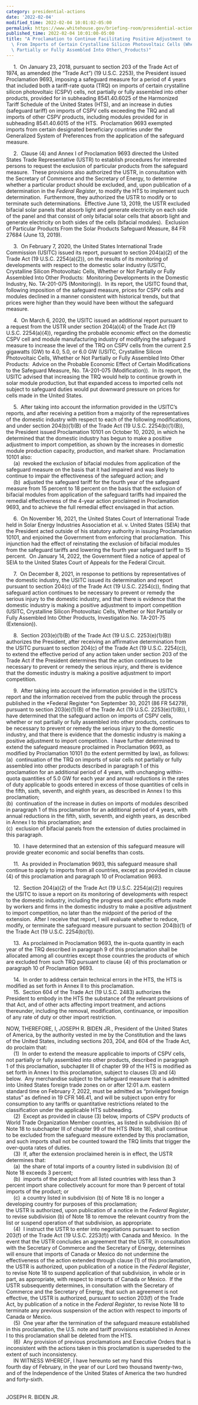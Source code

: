 ```yaml
---
category: presidential-actions
date: '2022-02-04'
modified_time: 2022-02-04 10:01:02-05:00
permalink: https://www.whitehouse.gov/briefing-room/presidential-actions/2022/02/04/a-proclamation-to-continue-facilitating-positive-adjustment-to-competition-from-imports-of-certain-crystalline-silicon-photovoltaic-cells-whether-or-not-partially-or-fully-assembled-into-other-produc/
published_time: 2022-02-04 10:01:00-05:00
title: "A Proclamation to Continue Facilitating Positive Adjustment to Competition\
  \ From Imports of Certain Crystalline Silicon Photovoltaic Cells (Whether or Not\
  \ Partially or Fully Assembled Into Other\_Products)"
---
```

 
     1.  On January 23, 2018, pursuant to section 203 of the Trade Act
of 1974, as amended (the “Trade Act”) (19 U.S.C. 2253), the President
issued Proclamation 9693, imposing a safeguard measure for a period of 4
years that included both a tariff-rate quota (TRQ) on imports of certain
crystalline silicon photovoltaic (CSPV) cells, not partially or fully
assembled into other products, provided for in subheading 8541.40.6025
of the Harmonized Tariff Schedule of the United States (HTS), and an
increase in duties (safeguard tariff) on imports of CSPV cells exceeding
the TRQ and all imports of other CSPV products, including modules
provided for in subheading 8541.40.6015 of the HTS.  Proclamation 9693
exempted imports from certain designated beneficiary countries under the
Generalized System of Preferences from the application of the safeguard
measure.  
  
     2.  Clause (4) and Annex I of Proclamation 9693 directed the United
States Trade Representative (USTR) to establish procedures for
interested persons to request the exclusion of particular products from
the safeguard measure.  These provisions also authorized the USTR, in
consultation with the Secretary of Commerce and the Secretary of Energy,
to determine whether a particular product should be excluded, and, upon
publication of a determination in the *Federal Register*, to modify the
HTS to implement such determination.  Furthermore, they authorized the
USTR to modify or to terminate such determinations.  Effective June 13,
2019, the USTR excluded bifacial solar panels that absorb light and
generate electricity on each side of the panel and that consist of only
bifacial solar cells that absorb light and generate electricity on both
sides of the cells (bifacial modules).  Exclusion of Particular Products
From the Solar Products Safeguard Measure, 84 FR 27684 (June 13,
2019).  
  
     3.  On February 7, 2020, the United States International Trade
Commission (USITC) issued its report, pursuant to section 204(a)(2) of
the Trade Act (19 U.S.C. 2254(a)(2)), on the results of its monitoring
of developments with respect to the domestic solar industry (USITC,
Crystalline Silicon Photovoltaic Cells, Whether or Not Partially or
Fully Assembled Into Other Products:  Monitoring Developments in the
Domestic Industry, No. TA-201-075 (Monitoring)).  In its report, the
USITC found that, following imposition of the safeguard measure, prices
for CSPV cells and modules declined in a manner consistent with
historical trends, but that prices were higher than they would have been
without the safeguard measure.  
  
     4.  On March 6, 2020, the USITC issued an additional
report pursuant to a request from the USTR under section 204(a)(4) of
the Trade Act (19 U.S.C. 2254(a)(4)), regarding the probable economic
effect on the domestic CSPV cell and module manufacturing industry of
modifying the safeguard measure to increase the level of the TRQ on CSPV
cells from the current 2.5 gigawatts (GW) to 4.0, 5.0, or 6.0 GW (USITC,
Crystalline Silicon Photovoltaic Cells, Whether or Not Partially or
Fully Assembled Into Other Products:  Advice on the Probable Economic
Effect of Certain Modifications to the Safeguard Measure, No. TA-201-075
(Modification)).  In its report, the USITC advised that increasing the
TRQ would help to continue growth in solar module production, but that
expanded access to imported cells not subject to safeguard duties would
put downward pressure on prices for cells made in the United States.  
  
     5.  After taking into account the information provided in the
USITC’s reports, and after receiving a petition from a majority of the
representatives of the domestic industry with respect to each of the
following modifications, and under section 204(b)(1)(B) of the Trade Act
(19 U.S.C. 2254(b)(1)(B)), the President issued Proclamation 10101 on
October 10, 2020, in which he determined that the domestic industry has
begun to make a positive adjustment to import competition, as shown by
the increases in domestic module production capacity, production, and
market share.  Proclamation 10101 also:  
     (a)  revoked the exclusion of bifacial modules from application of
the safeguard measure on the basis that it had impaired and was
likely to continue to impair the effectiveness of the safeguard action;
and  
     (b)  adjusted the safeguard tariff for the fourth year of the
safeguard measure from 15 percent to 18 percent on the basis that the
exclusion of bifacial modules from application of the safeguard tariffs
had impaired the remedial effectiveness of the 4-year action proclaimed
in Proclamation 9693, and to achieve the full remedial effect envisaged
in that action.  
  
     6.  On November 16, 2021, the United States Court of International
Trade held in Solar Energy Industries Association et al. v. United
States (SEIA) that the President acted outside of his statutory
authority in issuing Proclamation 10101, and enjoined the Government
from enforcing that proclamation.  This injunction had the effect of
reinstating the exclusion of bifacial modules from the safeguard tariffs
and lowering the fourth year safeguard tariff to 15 percent.  On January
14, 2022, the Government filed a notice of appeal of SEIA to the United
States Court of Appeals for the Federal Circuit.  
  
     7.  On December 8, 2021, in response to petitions by
representatives of the domestic industry, the USITC issued its
determination and report pursuant to section 204(c) of the Trade Act (19
U.S.C. 2254(c)), finding that safeguard action continues to be necessary
to prevent or remedy the serious injury to the domestic industry, and
that there is evidence that the domestic industry is making a positive
adjustment to import competition (USITC, Crystalline Silicon
Photovoltaic Cells, Whether or Not Partially or Fully Assembled Into
Other Products, Investigation No. TA-201-75 (Extension)).  
  
     8.  Section 203(e)(1)(B) of the Trade Act (19 U.S.C. 2253(e)(1)(B))
authorizes the President, after receiving an affirmative determination
from the USITC pursuant to section 204(c) of the Trade Act (19 U.S.C.
2254(c)), to extend the effective period of any action taken under
section 203 of the Trade Act if the President determines that the action
continues to be necessary to prevent or remedy the serious injury, and
there is evidence that the domestic industry is making a positive
adjustment to import competition.  
  
     9.  After taking into account the information provided in the
USITC’s report and the information received from the public through the
process published in the *Federal Register *on September 30, 2021 (86 FR
54279), pursuant to section 203(e)(1)(B) of the Trade Act (19 U.S.C.
2253(e)(1)(B)), I have determined that the safeguard action on imports
of CSPV cells, whether or not partially or fully assembled into other
products, continues to be necessary to prevent or remedy the serious
injury to the domestic industry, and that there is evidence that the
domestic industry is making a positive adjustment to import
competition.  I have further determined to extend the safeguard measure
proclaimed in Proclamation 9693, as modified by Proclamation 10101 (to
the extent permitted by law), as follows:  
(a)  continuation of the TRQ on imports of solar cells not partially or
fully assembled into other products described in paragraph 1 of this
proclamation for an additional period of 4 years, with unchanging
within-quota quantities of 5.0 GW for each year and annual reductions in
the rates of duty applicable to goods entered in excess of those
quantities of cells in the fifth, sixth, seventh, and eighth years, as
described in Annex I to this proclamation;  
(b)  continuation of the increase in duties on imports of modules
described in paragraph 1 of this proclamation for an additional period
of 4 years, with annual reductions in the fifth, sixth, seventh, and
eighth years, as described in Annex I to this proclamation; and  
(c)  exclusion of bifacial panels from the extension of duties
proclaimed in this paragraph.  
  
     10.  I have determined that an extension of this safeguard measure
will provide greater economic and social benefits than costs.  
  
     11.  As provided in Proclamation 9693, this safeguard measure shall
continue to apply to imports from all countries, except as provided in
clause (4) of this proclamation and paragraph 10 of Proclamation 9693.  
  
     12.  Section 204(a)(2) of the Trade Act (19 U.S.C. 2254(a)(2))
requires the USITC to issue a report on its monitoring of developments
with respect to the domestic industry, including the progress and
specific efforts made by workers and firms in the domestic industry to
make a positive adjustment to import competition, no later than the
midpoint of the period of the extension.  After I receive that report, I
will evaluate whether to reduce, modify, or terminate the safeguard
measure pursuant to section 204(b)(1) of the Trade Act (19 U.S.C.
2254(b)(1)).  
  
     13.  As proclaimed in Proclamation 9693, the in-quota quantity in
each year of the TRQ described in paragraph 9 of this proclamation shall
be allocated among all countries except those countries the products of
which are excluded from such TRQ pursuant to clause (4) of this
proclamation or paragraph 10 of Proclamation 9693.  
  
     14.  In order to address certain technical errors in the HTS, the
HTS is modified as set forth in Annex II to this proclamation.  
     15.  Section 604 of the Trade Act (19 U.S.C. 2483) authorizes the
President to embody in the HTS the substance of the relevant provisions
of that Act, and of other acts affecting import treatment, and actions
thereunder, including the removal, modification, continuance, or
imposition of any rate of duty or other import restriction.  
  
NOW, THEREFORE, I, JOSEPH R. BIDEN JR., President of the United States
of America, by the authority vested in me by the Constitution and the
laws of the United States, including sections 203, 204, and 604 of
the Trade Act, do proclaim that:  
     (1)  In order to extend the measure applicable to imports of CSPV
cells, not partially or fully assembled into other products, described
in paragraph 1 of this proclamation, subchapter III of chapter 99 of the
HTS is modified as set forth in Annex I to this proclamation, subject to
clauses (3) and (4) below.  Any merchandise subject to the safeguard
measure that is admitted into United States foreign trade zones on or
after 12:01 a.m. eastern standard time on February 7, 2022, must be
admitted as “privileged foreign status” as defined in 19 CFR 146.41, and
will be subject upon entry for consumption to any tariffs or
quantitative restrictions related to the classification under the
applicable HTS subheading.  
     (2)  Except as provided in clause (3) below, imports of CSPV
products of World Trade Organization Member countries, as listed in
subdivision (b) of Note 18 to subchapter III of chapter 99 of the HTS
(Note 18), shall continue to be excluded from the safeguard measure
extended by this proclamation, and such imports shall not be counted
toward the TRQ limits that trigger the over-quota rates of duties.  
     (3)  If, after the extension proclaimed herein is in effect, the
USTR determines that:  
     (a)  the share of total imports of a country listed in subdivision
(b) of Note 18 exceeds 3 percent;  
     (b)  imports of the product from all listed countries with less
than 3 percent import share collectively account for more than 9 percent
of total imports of the product; or  
     (c)  a country listed in subdivision (b) of Note 18 is no longer a
developing country for purposes of this proclamation;  
the USTR is authorized, upon publication of a notice in the *Federal
Register*, to revise subdivision (b) of Note 18 to remove the relevant
country from the list or suspend operation of that subdivision, as
appropriate.  
     (4)  I instruct the USTR to enter into negotiations pursuant to
section 203(f) of the Trade Act (19 U.S.C. 2253(f)) with Canada and
Mexico.  In the event that the USTR concludes an agreement that the
USTR, in consultation with the Secretary of Commerce and the Secretary
of Energy, determines will ensure that imports of Canada or Mexico do
not undermine the effectiveness of the action extended through clause
(1) of this proclamation, the USTR is authorized, upon publication of a
notice in the *Federal Register*, to revise Note 18 to suspend
application of that subdivision, in whole or in part, as appropriate,
with respect to imports of Canada or Mexico.  If the USTR subsequently
determines, in consultation with the Secretary of Commerce and the
Secretary of Energy, that such an agreement is not effective, the USTR
is authorized, pursuant to section 203(f) of the Trade Act, by
publication of a notice in the *Federal Register*, to revise Note 18 to
terminate any previous suspension of the action with respect to imports
of Canada or Mexico.  
     (5)  One year after the termination of the safeguard measure
established in this proclamation, the U.S. note and tariff provisions
established in Annex I to this proclamation shall be deleted from the
HTS.  
     (6)  Any provision of previous proclamations and Executive Orders
that is inconsistent with the actions taken in this proclamation is
superseded to the extent of such inconsistency.  
     IN WITNESS WHEREOF, I have hereunto set my hand this  
fourth day of February, in the year of our Lord two thousand twenty-two,
and of the Independence of the United States of America the two hundred
and forty-sixth.  
 

JOSEPH R. BIDEN JR.
